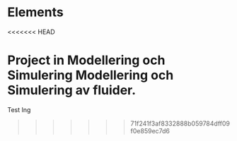 Elements
========
<<<<<<< HEAD

Project in Modellering och Simulering
Modellering och Simulering av fluider.
=======
Test Ing
>>>>>>> 71f241f3af8332888b059784dff09f0e859ec7d6
